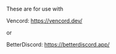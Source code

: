 These are for use with

Vencord: https://vencord.dev/

or

BetterDiscord: https://betterdiscord.app/

